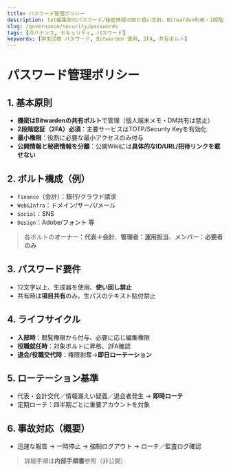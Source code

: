 ```yaml
---
title: パスワード管理ポリシー
description: tot編集部のパスワード/秘密情報の取り扱い方針。Bitwarden利用・2段階認証・ローテーション・共有ボルトの原則を明記。
slug: /governance/security/passwords
tags: [ガバナンス, セキュリティ, パスワード]
keywords: [学生団体 パスワード, Bitwarden 運用, 2FA, 共有ボルト]
---
```


# パスワード管理ポリシー

## 1. 基本原則
- **機密はBitwardenの共有ボルト**で管理（個人端末メモ・DM共有は禁止）
- **2段階認証（2FA）必須**：主要サービスはTOTP/Security Keyを有効化
- **最小権限**：役割に必要な最小アクセスのみ付与
- **公開情報と秘密情報を分離**：公開Wikiには**具体的なID/URL/招待リンクを載せない**

## 2. ボルト構成（例）
- `Finance`（会計）：銀行/クラウド請求
- `Web&Infra`：ドメイン/サーバ/メール
- `Social`：SNS
- `Design`：Adobe/フォント 等  
> 各ボルトの**オーナー：代表＋会計**、**管理者：運用担当**、**メンバー：必要者のみ**

## 3. パスワード要件
- 12文字以上、生成器を使用、**使い回し禁止**
- 共有時は**項目共有**のみ。生パスのテキスト貼付禁止

## 4. ライフサイクル
- **入部時**：閲覧権限から付与、必要に応じ編集権限
- **役職就任時**：対象ボルトに昇格、2FA確認
- **退会/役職交代時**：権限剥奪→**即日ローテーション**

## 5. ローテーション基準
- 代表・会計交代／情報漏えい疑義／退会者発生 → **即時ローテ**
- 定期ローテ：四半期ごとに重要アカウントを対象

## 6. 事故対応（概要）
- 迅速な報告 → 一時停止 → 強制ログアウト → ローテ／監査ログ確認  
> 詳細手順は**内部手順書**参照（非公開）
